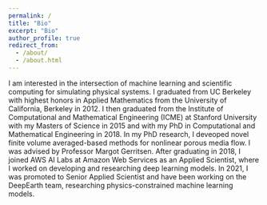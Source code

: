 ```yaml
---
permalink: /
title: "Bio"
excerpt: "Bio"
author_profile: true
redirect_from: 
  - /about/
  - /about.html
---
```


I am interested in the intersection of machine learning and scientific computing for simulating physical systems. I graduated from UC Berkeley with highest honors in Applied Mathematics from the University of California, Berkeley in 2012. I then graduated from the Institute of Computational and Mathematical Engineering (ICME) at Stanford University with my Masters of Science in 2015 and with my PhD in Computational and Mathematical Engineering in 2018. In my PhD research, I deveoped novel finite volume averaged-based methods for nonlinear porous media flow. I was advised by Professor Margot Gerritsen. After graduating in 2018, I joined AWS AI Labs at Amazon Web Services as an Applied Scientist, where I worked on developing and researching deep learning models. In 2021, I was promoted to Senior Applied Scientist and have been working on the DeepEarth team, researching physics-constrained machine learning models.
